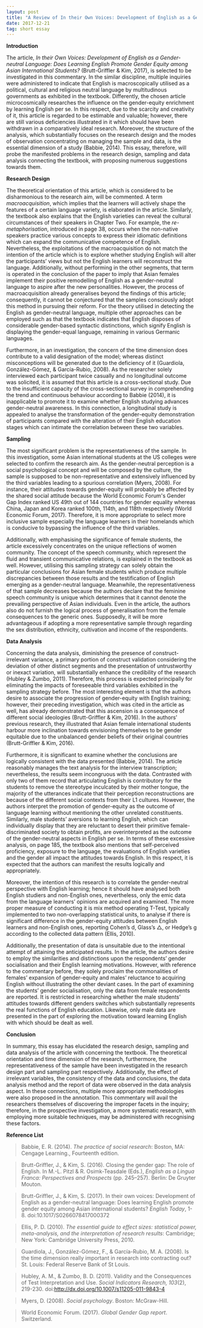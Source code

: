 ```yaml
---
layout: post
title: "A Review of In their Own Voices: Development of English as a Gender-neutral Language-Does Learning English Promote Gender Equity among Asian International Students?"
date: 2017-12-21
tag: short essay
---
```


**Introduction**

The article, *In their Own Voices: Development of English as a Gender-neutral
Language: Does Learning English Promote Gender Equity among Asian International
Students?* (Brutt-Griffler & Kim, 2017), is selected to be investigated in this
commentary. In the similar discipline, multiple inquiries were administered to
indicate that English is macroscopically utilised as a political, cultural and
religious neutral language by multitudinous governments as exhibited in the
textbook. Differently, the chosen article microcosmically researches the
influence on the gender-equity enrichment by learning English per se. In this
respect, due to the scarcity and creativity of it, this article is regarded to
be estimable and valuable; however, there are still various deficiencies
illustrated in it which should have been withdrawn in a comparatively ideal
research. Moreover, the structure of the analysis, which substantially focuses
on the research design and the modes of observation concentrating on managing
the sample and data, is the essential dimension of a study (Babbie, 2014). This
essay, therefore, will probe the manifested problems in the research design,
sampling and data analysis connecting the textbook, with proposing numerous
suggestions towards them.

**Research Design**

The theoretical orientation of this article, which is considered to be
disharmonious to the research aim, will be commented. A term *macroacquisition*,
which implies that the learners will actively shape the features of a certain
language variety, is elaborated in the article. Similarly, the textbook also
explains that the English varieties can reveal the cultural circumstances of
their speakers in Chapter Two. For example, the *re-metaphorisation*, introduced
in page 38, occurs when the non-native speakers practice various concepts to
express their idiomatic definitions which can expand the communicative
competence of English. Nevertheless, the exploitations of the macroacquisition
do not match the intention of the article which is to explore whether studying
English will alter the participants’ views but not the English learners will
reconstruct the language. Additionally, without performing in the other
segments, that term is operated in the conclusion of the paper to imply that
Asian females implement their positive remodelling of English as a
gender-neutral language to aspire after the new personalities. However, the
process of macroacquisition already generalises beyond the findings of this
article; consequently, it cannot be conjectured that the samples consciously
adopt this method in pursuing their reform. For the theory utilised in detecting
the English as gender-neutral language, multiple other approaches can be
employed such as that the textbook indicates that English disposes of
considerable gender-based syntactic distinctions, which signify English is
displaying the gender-equal language, remaining in various Germanic languages.

Furthermore, in an investigation, the concern of the time dimension does
contribute to a valid designation of the model; whereas distinct misconceptions
will be generated due to the deficiency of it (Guardiola, González-Gómez, &
García-Rubio, 2008). As the researcher solely interviewed each participant twice
casually and no longitudinal outcome was solicited, it is assumed that this
article is a cross-sectional study. Due to the insufficient capacity of the
cross-sectional survey in comprehending the trend and continuous behaviour
according to Babbie (2014), it is inapplicable to promote it to examine whether
English studying advances gender-neutral awareness. In this connection, a
longitudinal study is appealed to analyse the transformation of the
gender-equity demonstration of participants compared with the alteration of
their English education stages which can intimate the correlation between these
two variables.

**Sampling**

The most significant problem is the representativeness of the sample. In this
investigation, some Asian international students at the US colleges were
selected to confirm the research aim. As the gender-neutral perception is a
social psychological concept and will be composed by the culture, the sample is
supposed to be non-representative and extensively influenced by the third
variables leading to a spurious correlation (Myers, 2008). For instance, their
attitudes towards gender-equity will probably be affected by the shared social
attitude because the World Economic Forum's Gender Gap Index ranked US 49th out
of 144 countries for gender equality whereas China, Japan and Korea ranked
100th, 114th, and 118th respectively (World Economic Forum, 2017). Therefore, it
is more appropriate to select more inclusive sample especially the language
learners in their homelands which is conducive to bypassing the influence of the
third variables.

Additionally, with emphasising the significance of female students, the article
excessively concentrates on the unique reflections of women community. The
concept of the speech community, which represent the fluid and transient
communicative relations, is explained in the textbook as well. However,
utilising this sampling strategy can solely obtain the particular conclusions
for Asian female students which produce multiple discrepancies between those
results and the testification of English emerging as a gender-neutral language.
Meanwhile, the representativeness of that sample decreases because the authors
declare that the feminine speech community is unique which determines that it
cannot denote the prevailing perspective of Asian individuals. Even in the
article, the authors also do not furnish the logical process of generalisation
from the female consequences to the generic ones. Supposedly, it will be more
advantageous if adopting a more representative sample through regarding the sex
distribution, ethnicity, cultivation and income of the respondents.

**Data Analysis**

Concerning the data analysis, diminishing the presence of construct-irrelevant
variance, a primary portion of construct validation considering the deviation of
other distinct segments and the presentation of untrustworthy or inexact
variation, will substantially enhance the credibility of the research (Hubley &
Zumbo, 2011). Therefore, this process is expected principally for eliminating
the impacts of foreseeable third variables exhibited in the sampling strategy
before. The most interesting element is that the authors desire to associate the
progression of gender-equity with English training; however, their preceding
investigation, which was cited in the article as well, has already demonstrated
that this ascension is a consequence of different social ideologies
(Brutt-Griffler & Kim, 2016). In the authors’ previous research, they
illustrated that Asian female international students harbour more inclination
towards envisioning themselves to be gender equitable due to the unbalanced
gender beliefs of their original countries (Brutt-Griffler & Kim, 2016).

Furthermore, it is significant to examine whether the conclusions are logically
consistent with the data presented (Babbie, 2014). The article reasonably
manages the text analysis for the interview transcription; nevertheless, the
results seem incongruous with the data. Contrasted with only two of them record
that articulating English is contributory for the students to remove the
stereotype inculcated by their mother tongue, the majority of the utterances
indicate that their perception reconstructions are because of the different
social contexts from their L1 cultures. However, the authors interpret the
promotion of gender-equity as the outcome of language learning without
mentioning the other unrelated constituents. Similarly, male students’ aversions
to learning English, which can individually display that they are reluctant to
desert their primitive female-discriminated society to obtain profits, are
overinterpreted as the outcome of the gender-neutral aspects in English per se.
In terms of these excessive analysis, on page 185, the textbook also mentions
that self-perceived proficiency, exposure to the language, the evaluations of
English varieties and the gender all impact the attitudes towards English. In
this respect, it is expected that the authors can manifest the results logically
and appropriately.

Moreover, the intention of this research is to correlate the gender-neutral
perspective with English learning; hence it should have analysed both English
studiers and non-English ones, nevertheless, only the emic data from the
language learners’ opinions are acquired and examined. The more proper measure
of conducting it is mix method operating T-Test, typically implemented to two
non-overlapping statistical units, to analyse if there is significant difference
in the gender-equity attitudes between English learners and non-English ones,
reporting Cohen’s d, Glass’s △, or Hedge’s g according to the collected data
pattern (Ellis, 2010).

Additionally, the presentation of data is unsuitable due to the intentional
attempt of attaining the anticipated results. In the article, the authors desire
to employ the similarities and distinctions upon the respondents’ gender
socialisation and their English learning motivations. However, with reference to
the commentary before, they solely proclaim the commonalities of females’
expansion of gender-equity and males’ reluctance to acquiring English without
illustrating the other deviant cases. In the part of examining the students’
gender socialisation, only the data from female respondents are reported. It is
restricted in researching whether the male students’ attitudes towards different
genders switches which substantially represents the real functions of English
education. Likewise, only male data are presented in the part of exploring the
motivation toward learning English with which should be dealt as well.

**Conclusion**

In summary, this essay has elucidated the research design, sampling and data
analysis of the article with concerning the textbook. The theoretical
orientation and time dimension of the research, furthermore, the
representativeness of the sample have been investigated in the research design
part and sampling part respectively. Additionally, the effect of irrelevant
variables, the consistency of the data and conclusions, the data analysis method
and the report of data were observed in the data analysis aspect. In these
connections, multiple more appropriate methodologies were also proposed in the
annotation. This commentary will avail the researchers themselves of discovering
the improper facets in the inquiry; therefore, in the prospective investigation,
a more systematic research, with employing more suitable techniques, may be
administered with recognising these factors.

**Reference List**

>   Babbie, E. R. (2014). *The practice of social research*: Boston, MA: Cengage
>   Learning., Fourteenth edition.

>   Brutt-Griffler, J., & Kim, S. (2016). Closing the gender gap: The role of
>   English. In M.-L. Pitzl & R. Osimk-Teasdale (Eds.), *English as a Lingua
>   Franca: Perspectives and Prospects* (pp. 245–257). Berlin: De Gruyter
>   Mouton.

>   Brutt-Griffler, J., & Kim, S. (2017). In their own voices: Development of
>   English as a gender-neutral language: Does learning English promote gender
>   equity among Asian international students? *English Today*, 1-8.
>   doi:10.1017/S0266078417000372

>   Ellis, P. D. (2010). *The essential guide to effect sizes: statistical
>   power, meta-analysis, and the interpretation of research results*:
>   Cambridge; New York: Cambridge University Press, 2010.

>   Guardiola, J., González-Gómez, F., & García-Rubio, M. A. (2008). Is the time
>   dimension really important in research into contracting out? St. Louis:
>   Federal Reserve Bank of St Louis.

>   Hubley, A. M., & Zumbo, B. D. (2011). Validity and the Consequences of Test
>   Interpretation and Use. *Social Indicators Research, 103*(2), 219-230.
>   doi:http://dx.doi.org/10.1007/s11205-011-9843-4

>   Myers, D. (2008). *Social psychology*. Boston: McGraw-Hill.

>   World Economic Forum. (2017). *Global Gender Gap report*. Switzerland.
